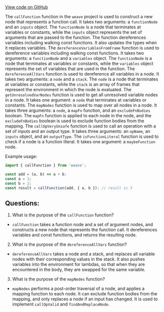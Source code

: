 [View code on GitHub](https://github.com/wandb/weave/weave-js/src/core/callers.ts)

The `callFunction` function in the `weave` project is used to construct a new node that represents a function call. It takes two arguments: a `functionNode` and an `inputs` object. The `functionNode` is a node that terminates at variables or constants, while the `inputs` object represents the set of arguments that are passed to the function. The function dereferences variables including walking const functions. It also updates the types when it replaces variables. The `dereferenceVariablesFromFrame` function is used to dereference variables including walking const functions. It takes two arguments: a `functionNode` and a `variables` object. The `functionNode` is a node that terminates at variables or constants, while the `variables` object represents the set of variables that are used in the function. The `dereferenceAllVars` function is used to dereference all variables in a node. It takes two arguments: a `node` and a `stack`. The `node` is a node that terminates at variables or constants, while the `stack` is an array of frames that represent the environment in which the node is evaluated. The `getUnresolvedVarNodes` function is used to get all unresolved variable nodes in a node. It takes one argument: a `node` that terminates at variables or constants. The `mapNodes` function is used to map over all nodes in a node. It takes three arguments: a `node`, a `mapFn` function, and an `excludeFnBodies` boolean. The `mapFn` function is applied to each node in the node, and the `excludeFnBodies` boolean is used to exclude function bodies from the mapping. The `callOpVeryUnsafe` function is used to call an operation with a set of inputs and an output type. It takes three arguments: an `opName`, an `inputs` object, and an `outputType`. The `isFunctionLiteral` function is used to check if a node is a function literal. It takes one argument: a `maybeFunction` node. 

Example usage:

```javascript
import { callFunction } from 'weave';

const add = (a, b) => a + b;
const a = 1;
const b = 2;
const result = callFunction(add, { a, b }); // result is 3
```
## Questions: 
 1. What is the purpose of the `callFunction` function?
- `callFunction` takes a function node and a set of argument nodes, and constructs a new node that represents the function call. It dereferences variables and const functions, and returns the resulting node.

2. What is the purpose of the `dereferenceAllVars` function?
- `dereferenceAllVars` takes a node and a stack, and replaces all variable nodes with their corresponding values in the stack. It also pushes variables into the environment for lambdas, so that when they are encountered in the body, they are swapped for the same variable.

3. What is the purpose of the `mapNodes` function?
- `mapNodes` performs a post-order traversal of a node, and applies a mapping function to each node. It can exclude function bodies from the mapping, and only replaces a node if an input has changed. It is used to implement `callOpValid` and `findAndReplaceNode`.